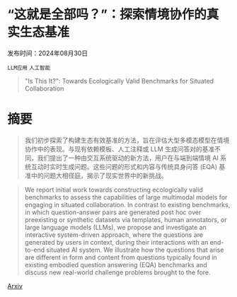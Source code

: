 # “这就是全部吗？”：探索情境协作的真实生态基准

发布时间：2024年08月30日

`LLM应用` `人工智能`

> "Is This It?": Towards Ecologically Valid Benchmarks for Situated Collaboration

# 摘要

> 我们初步探索了构建生态有效基准的方法，旨在评估大型多模态模型在情境协作中的表现。与现有依赖模板、人工注释或 LLM 生成问答对的基准不同，我们提出了一种由交互系统驱动的新方法，用户在与端到端情境 AI 系统互动时实时生成问题。这些问题的形式和内容与传统具身问答 (EQA) 基准中的问题大相径庭，揭示了现实世界中的新挑战。

> We report initial work towards constructing ecologically valid benchmarks to assess the capabilities of large multimodal models for engaging in situated collaboration. In contrast to existing benchmarks, in which question-answer pairs are generated post hoc over preexisting or synthetic datasets via templates, human annotators, or large language models (LLMs), we propose and investigate an interactive system-driven approach, where the questions are generated by users in context, during their interactions with an end-to-end situated AI system. We illustrate how the questions that arise are different in form and content from questions typically found in existing embodied question answering (EQA) benchmarks and discuss new real-world challenge problems brought to the fore.

[Arxiv](https://arxiv.org/abs/2409.10525)